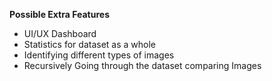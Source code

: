 **Possible Extra Features**
- UI/UX Dashboard
- Statistics for dataset as a whole
- Identifying different types of images
- Recursively Going through the dataset comparing Images